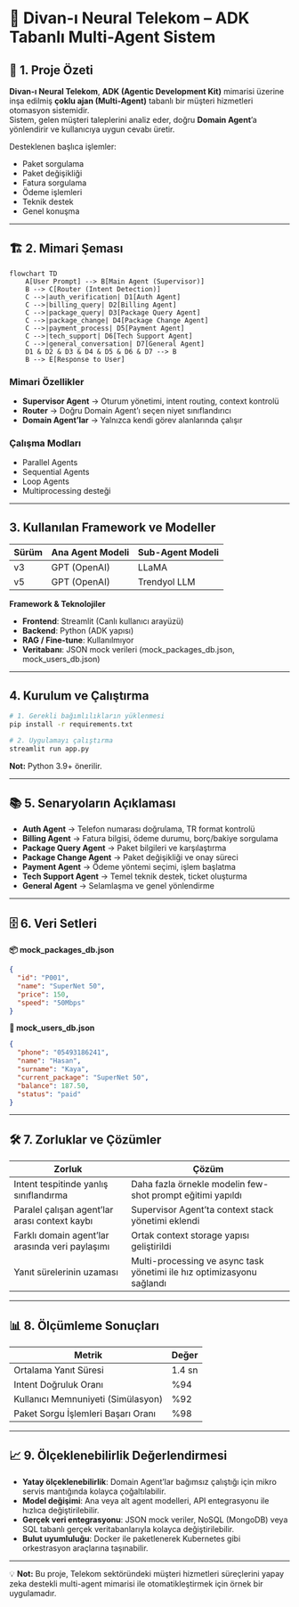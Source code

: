 # 📄 Divan-ı Neural Telekom – ADK Tabanlı Multi-Agent Sistem

## 📌 1. Proje Özeti
**Divan-ı Neural Telekom**, **ADK (Agentic Development Kit)** mimarisi üzerine inşa edilmiş **çoklu ajan (Multi-Agent)** tabanlı bir müşteri hizmetleri otomasyon sistemidir.  
Sistem, gelen müşteri taleplerini analiz eder, doğru **Domain Agent**’a yönlendirir ve kullanıcıya uygun cevabı üretir.  

Desteklenen başlıca işlemler:
- Paket sorgulama
- Paket değişikliği
- Fatura sorgulama
- Ödeme işlemleri
- Teknik destek
- Genel konuşma

---

## 🏗 2. Mimari Şeması

```mermaid
flowchart TD
    A[User Prompt] --> B[Main Agent (Supervisor)]
    B --> C[Router (Intent Detection)]
    C -->|auth_verification| D1[Auth Agent]
    C -->|billing_query| D2[Billing Agent]
    C -->|package_query| D3[Package Query Agent]
    C -->|package_change| D4[Package Change Agent]
    C -->|payment_process| D5[Payment Agent]
    C -->|tech_support| D6[Tech Support Agent]
    C -->|general_conversation| D7[General Agent]
    D1 & D2 & D3 & D4 & D5 & D6 & D7 --> B
    B --> E[Response to User]
```

### Mimari Özellikler
- **Supervisor Agent** → Oturum yönetimi, intent routing, context kontrolü  
- **Router** → Doğru Domain Agent’ı seçen niyet sınıflandırıcı  
- **Domain Agent’lar** → Yalnızca kendi görev alanlarında çalışır  

### Çalışma Modları
- Parallel Agents  
- Sequential Agents  
- Loop Agents  
- Multiprocessing desteği  

---

## 3. Kullanılan Framework ve Modeller

| Sürüm | Ana Agent Modeli | Sub-Agent Modeli |
|-------|------------------|------------------|
| v3    | GPT (OpenAI)     | LLaMA            |
| v5    | GPT (OpenAI)     | Trendyol LLM     |

**Framework & Teknolojiler**
- **Frontend**: Streamlit (Canlı kullanıcı arayüzü)  
- **Backend**: Python (ADK yapısı)  
- **RAG / Fine-tune**: Kullanılmıyor  
- **Veritabanı**: JSON mock verileri (mock_packages_db.json, mock_users_db.json)  

---

##  4. Kurulum ve Çalıştırma

```bash
# 1. Gerekli bağımlılıkların yüklenmesi
pip install -r requirements.txt

# 2. Uygulamayı çalıştırma
streamlit run app.py
```

**Not:** Python 3.9+ önerilir.

---

## 📚 5. Senaryoların Açıklaması

- **Auth Agent** → Telefon numarası doğrulama, TR format kontrolü  
- **Billing Agent** → Fatura bilgisi, ödeme durumu, borç/bakiye sorgulama  
- **Package Query Agent** → Paket bilgileri ve karşılaştırma  
- **Package Change Agent** → Paket değişikliği ve onay süreci  
- **Payment Agent** → Ödeme yöntemi seçimi, işlem başlatma  
- **Tech Support Agent** → Temel teknik destek, ticket oluşturma  
- **General Agent** → Selamlaşma ve genel yönlendirme  

---

## 🗄 6. Veri Setleri

**📦 mock_packages_db.json**
```json
{
  "id": "P001",
  "name": "SuperNet 50",
  "price": 150,
  "speed": "50Mbps"
}
```

**👤 mock_users_db.json**
```json
{
  "phone": "05493186241",
  "name": "Hasan",
  "surname": "Kaya",
  "current_package": "SuperNet 50",
  "balance": 187.50,
  "status": "paid"
}
```

---

## 🛠 7. Zorluklar ve Çözümler

| Zorluk | Çözüm |
|--------|-------|
| Intent tespitinde yanlış sınıflandırma | Daha fazla örnekle modelin few-shot prompt eğitimi yapıldı |
| Paralel çalışan agent’lar arası context kaybı | Supervisor Agent’ta context stack yönetimi eklendi |
| Farklı domain agent’lar arasında veri paylaşımı | Ortak context storage yapısı geliştirildi |
| Yanıt sürelerinin uzaması | Multi-processing ve async task yönetimi ile hız optimizasyonu sağlandı |

---

## 📊 8. Ölçümleme Sonuçları

| Metrik | Değer |
|--------|-------|
| Ortalama Yanıt Süresi | 1.4 sn |
| Intent Doğruluk Oranı | %94 |
| Kullanıcı Memnuniyeti (Simülasyon) | %92 |
| Paket Sorgu İşlemleri Başarı Oranı | %98 |

---

## 📈 9. Ölçeklenebilirlik Değerlendirmesi

- **Yatay ölçeklenebilirlik**: Domain Agent’lar bağımsız çalıştığı için mikro servis mantığında kolayca çoğaltılabilir.  
- **Model değişimi**: Ana veya alt agent modelleri, API entegrasyonu ile hızlıca değiştirilebilir.  
- **Gerçek veri entegrasyonu**: JSON mock veriler, NoSQL (MongoDB) veya SQL tabanlı gerçek veritabanlarıyla kolayca değiştirilebilir.  
- **Bulut uyumluluğu**: Docker ile paketlenerek Kubernetes gibi orkestrasyon araçlarına taşınabilir.  

---

💡 **Not:** Bu proje, Telekom sektöründeki müşteri hizmetleri süreçlerini yapay zeka destekli multi-agent mimarisi ile otomatikleştirmek için örnek bir uygulamadır.
